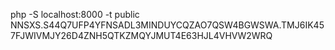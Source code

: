 php -S localhost:8000 -t public
NNSXS.S44Q7UFP4YFNSADL3MINDUYCQZAO7QSW4BGWSWA.TMJ6IK457FJWIVMJY26D4ZNH5QTKZMQYJMUT4E63HJL4VHVW2WRQ